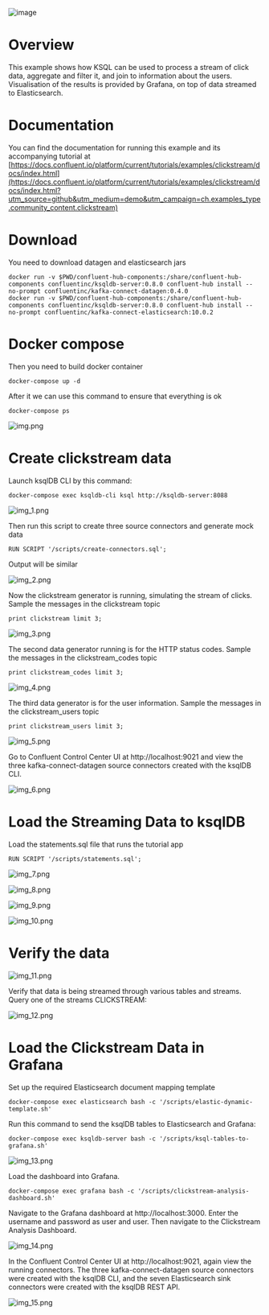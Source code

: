 ![image](../images/confluent-logo-300-2.png)

# Overview

This example shows how KSQL can be used to process a stream of click data, aggregate and filter it, and join to information about the users.
Visualisation of the results is provided by Grafana, on top of data streamed to Elasticsearch. 

# Documentation

You can find the documentation for running this example and its accompanying tutorial at [https://docs.confluent.io/platform/current/tutorials/examples/clickstream/docs/index.html](https://docs.confluent.io/platform/current/tutorials/examples/clickstream/docs/index.html?utm_source=github&utm_medium=demo&utm_campaign=ch.examples_type.community_content.clickstream)

# Download

You need to download datagen and elasticsearch jars

```
docker run -v $PWD/confluent-hub-components:/share/confluent-hub-components confluentinc/ksqldb-server:0.8.0 confluent-hub install --no-prompt confluentinc/kafka-connect-datagen:0.4.0
docker run -v $PWD/confluent-hub-components:/share/confluent-hub-components confluentinc/ksqldb-server:0.8.0 confluent-hub install --no-prompt confluentinc/kafka-connect-elasticsearch:10.0.2
```

# Docker compose

Then you need to build docker container 
```
docker-compose up -d
```

After it we can use this command to ensure that everything is ok

```
docker-compose ps
```

![img.png](screenshots/img.png)

# Create clickstream data

Launch ksqlDB CLI by this command:
```
docker-compose exec ksqldb-cli ksql http://ksqldb-server:8088
```
![img_1.png](screenshots/img_1.png)

Then run this script to create three source connectors and generate mock data

```
RUN SCRIPT '/scripts/create-connectors.sql';
```
Output will be similar 

![img_2.png](screenshots/img_2.png)

Now the clickstream generator is running, simulating the stream of clicks. Sample the messages in the clickstream topic

```
print clickstream limit 3;
```

![img_3.png](screenshots/img_3.png)

The second data generator running is for the HTTP status codes. Sample the messages in the clickstream_codes topic

```
print clickstream_codes limit 3;
```

![img_4.png](screenshots/img_4.png)

The third data generator is for the user information. Sample the messages in the clickstream_users topic

```
print clickstream_users limit 3;
```

![img_5.png](screenshots/img_5.png)

Go to Confluent Control Center UI at http://localhost:9021 and view the three kafka-connect-datagen source connectors created with the ksqlDB CLI.

![img_6.png](screenshots/img_6.png)

# Load the Streaming Data to ksqlDB

Load the statements.sql file that runs the tutorial app

```
RUN SCRIPT '/scripts/statements.sql';
```

![img_7.png](screenshots/img_7.png)

![img_8.png](screenshots/img_8.png)

![img_9.png](screenshots/img_9.png)

![img_10.png](screenshots/img_10.png)

# Verify the data

![img_11.png](screenshots/img_11.png)

Verify that data is being streamed through various tables and streams. Query one of the streams CLICKSTREAM:

![img_12.png](screenshots/img_12.png)
# Load the Clickstream Data in Grafana

Set up the required Elasticsearch document mapping template

```
docker-compose exec elasticsearch bash -c '/scripts/elastic-dynamic-template.sh'
```

Run this command to send the ksqlDB tables to Elasticsearch and Grafana:

```
docker-compose exec ksqldb-server bash -c '/scripts/ksql-tables-to-grafana.sh'
```

![img_13.png](screenshots/img_13.png)

Load the dashboard into Grafana.

```
docker-compose exec grafana bash -c '/scripts/clickstream-analysis-dashboard.sh'
```

Navigate to the Grafana dashboard at http://localhost:3000. Enter the username and password as user and user. Then navigate to the Clickstream Analysis Dashboard.

![img_14.png](screenshots/img_14.png)

In the Confluent Control Center UI at http://localhost:9021, again view the running connectors. The three kafka-connect-datagen source connectors were created with the ksqlDB CLI, and the seven Elasticsearch sink connectors were created with the ksqlDB REST API.

![img_15.png](screenshots/img_15.png)


